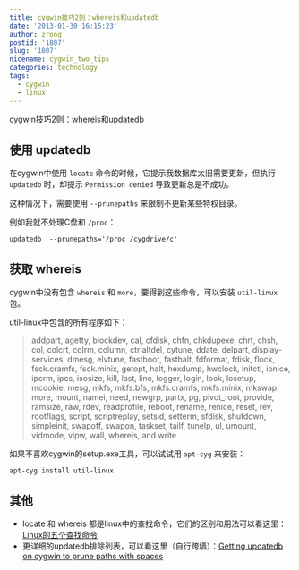 ```yaml
---
title: cygwin技巧2则：whereis和updatedb
date: '2013-01-30 16:15:23'
author: zrong
postid: '1807'
slug: '1807'
nicename: cygwin_two_tips
categories: technology
tags:
  - cygwin
  - linux
---
```


[cygwin技巧2则：whereis和updatedb](https://blog.zengrong.net/post/1807.html)

## 使用 updatedb

在cygwin中使用 `locate` 命令的时候，它提示我数据库太旧需要更新，但执行 `updatedb` 时，却提示 `Permission denied` 导致更新总是不成功。

这种情况下，需要使用 `--prunepaths` 来限制不更新某些特权目录。

例如我就不处理C盘和 `/proc`：

```
updatedb  --prunepaths='/proc /cygdrive/c'
```

## 获取 whereis

cygwin中没有包含 `whereis` 和 `more`，要得到这些命令，可以安装 `util-linux` 包。

util-linux中包含的所有程序如下：

>addpart, agetty, blockdev, cal, cfdisk, chfn, chkdupexe, chrt, chsh, col, colcrt, colrm, column, ctrlaltdel, cytune, ddate, delpart, display-services, dmesg, elvtune, fastboot, fasthalt, fdformat, fdisk, flock, fsck.cramfs, fsck.minix, getopt, halt, hexdump, hwclock, initctl, ionice, ipcrm, ipcs, isosize, kill, last, line, logger, login, look, losetup, mcookie, mesg, mkfs, mkfs.bfs, mkfs.cramfs, mkfs.minix, mkswap, more, mount, namei, need, newgrp, partx, pg, pivot_root, provide, ramsize, raw, rdev, readprofile, reboot, rename, renice, reset, rev, rootflags, script, scriptreplay, setsid, setterm, sfdisk, shutdown, simpleinit, swapoff, swapon, taskset, tailf, tunelp, ul, umount, vidmode, vipw, wall, whereis, and write

如果不喜欢cygwin的setup.exe工具，可以试试用 `apt-cyg` 来安装：

```
apt-cyg install util-linux
```

## 其他

* locate 和 whereis 都是linux中的查找命令，它们的区别和用法可以看这里：[Linux的五个查找命令](https://blog.zengrong.net/post/1604.html)
* 更详细的updatedb排除列表，可以看这里（自行跨墙）：[Getting updatedb on cygwin to prune paths with spaces](http://bookweevil.wordpress.com/2008/03/28/getting-updatedb-on-cygwin-to-prune-paths-with-spaces/)
